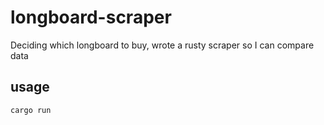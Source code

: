 # longboard-scraper
Deciding which longboard to buy, wrote a rusty scraper so I can compare data

## usage
``` shell
cargo run
```

